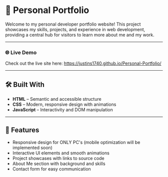 # 💼 Personal Portfolio

Welcome to my personal developer portfolio website! This project showcases my skills, projects, and experience in web development, providing a central hub for visitors to learn more about me and my work.

---

### 🌐 Live Demo
Check out the live site here: https://justins1740.github.io/Personal-Portfolio/

---

## 🛠️ Built With

- **HTML** – Semantic and accessible structure
- **CSS** – Modern, responsive design with animations
- **JavaScript** – Interactivity and DOM manipulation

---

## 🚀 Features

- Responsive design for ONLY PC's (mobile optimization will be implemented soon)
- Interactive UI elements and smooth animations
- Project showcases with links to source code
- About Me section with background and skills
- Contact form for easy communication
